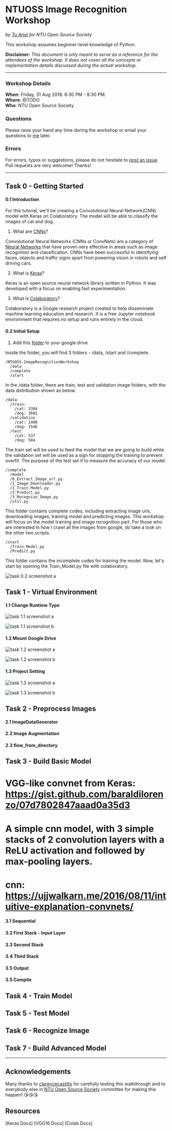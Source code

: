 # NTUOSS Image Recognition Workshop

*by [Tu Anqi](https://github.com/anqitu) for NTU Open Source Society*

This workshop assumes beginner-level knowledge of Python.

**Disclaimer:** *This document is only meant to serve as a reference for the attendees of the workshop. It does not cover all the concepts or implementation details discussed during the actual workshop.*
___

### Workshop Details
**When**: Friday, 31 Aug 2018. 6:30 PM - 8:30 PM.</br>
**Where**: @TODO </br>
**Who**: NTU Open Source Society

### Questions
Please raise your hand any time during the workshop or email your questions to [me](mailto:anqitu@outlook.com) later.

### Errors
For errors, typos or suggestions, please do not hesitate to [post an issue](https://github.com/anqitu/NTUOSS-ImageRecognitionWorkshop/issues/new). Pull requests are very welcome! Thanks!
___

## Task 0 - Getting Started

#### 0.1 Introduction

<!-- TODO: write about cnn -->
<!-- TODO: write about keras -->
<!-- TODO: write about colab -->

For this tutorial, we'll be creating a Convolutional Neural Network(CNN) model with Keras on Colaboratory. The model will be able to classify the images of cat and dog.

1. What are [CNNs](https://ujjwalkarn.me/2016/08/11/intuitive-explanation-convnets/)?

Convolutional Neural Networks (CNNs or ConvNets) are a category of [Neural Networks](https://ujjwalkarn.me/2016/08/09/quick-intro-neural-networks/) that have proven very effective in areas such as image recognition and classification. CNNs have been successful in identifying faces, objects and traffic signs apart from powering vision in robots and self driving cars.

2. What is [Keras](https://keras.io/)?

Keras is an open source neural network library written in Python. It was developed with a focus on enabling fast experimentation.

3. What is [Colaboratory](https://colab.research.google.com/notebooks/welcome.ipynb)?

Colaboratory is a Google research project created to help disseminate machine learning education and research. It is a free Jupyter notebook environment that requires no setup and runs entirely in the cloud.

#### 0.2 Initial Setup

1.  Add this [folder](https://drive.google.com/open?id=1uZT-vRnWgxYp9wgzYw6tTPS_lW20T9e7) to your google drive

Inside the folder, you will find 3 folders - /data, /start and /complete.
```
/NTUOSS-ImageRecognitionWorkshop
  /data
  /complete
  /start
```

In the /data folder, there are train, test and validation image folders, with the data distribution shown as below.
```
/data
  /train:
    /cat: 3304
    /dog: 3601
  /validation
    /cat: 1400
    /dog: 1546
  /test
    /cat: 537
    /dog: 584
```

<!-- TODO: explain train vs validation vs test-->
The train set will be used to feed the model that we are going to build while the validation set will be used as a sign for stopping the training to prevent overfit. The purpose of the test set if to measure the accuracy of our model.

```
/complete
  /model
  /0_Extract_Image_url.py
  /1_Image_Downloader.py
  /2_Train_Model.py
  /3_Predict.py
  /3_Recognize_Image.py
  /util.py
```
This folder contains complete codes, including extracting image urls, downloading images, training model and predicting images. This workshop will focus on the model training and image recognition part. For those who are interested in how I crawl all the images from google, do take a look on the other two scripts.

```
/start
  /Train_Model.py
  /Predict.py
```
This folder contains the incomplete codes for training the model. Now, let's start by opening the Train_Model.py file with colaboratory.

![task 0.2 screenshot a](screenshots/task_0_2.png?raw=true)

## Task 1 - Virtual Environment

#### 1.1 Change Runtime Type
<!-- TODO: write about CPU vs GPU -->
<!-- TODO: screenshot of changing GPU -->

![task 1.1 screenshot a](screenshots/task_1_1_a.png?raw=true)

![task 1.1 screenshot b](screenshots/task_1_1_b.png?raw=true)

#### 1.2 Mount Google Drive
<!-- TODO: screenshot for token -->

![task 1.2 screenshot a](screenshots/task_1_2_a.png?raw=true)

![task 1.2 screenshot b](screenshots/task_1_2_b.png?raw=true)

#### 1.3 Project Setting

![task 1.3 screenshot a](screenshots/task_1_3_a.png?raw=true)

![task 1.3 screenshot b](screenshots/task_1_3_b.png?raw=true)

## Task 2 - Preprocess Images

#### 2.1 ImageDataGenerator

#### 2.2 Image Augmentation

#### 2.3 flow_from_directory
<!-- TODO: batch_size -->
<!-- TODO: class_mode -->



## Task 3 - Build Basic Model
<!-- TODO: VGG -->
# VGG-like convnet from Keras: https://gist.github.com/baraldilorenzo/07d7802847aaad0a35d3

# A simple cnn model, with 3 simple stacks of 2 convolution layers with a ReLU activation and followed by max-pooling layers.
# cnn: https://ujjwalkarn.me/2016/08/11/intuitive-explanation-convnets/

#### 3.1 Sequential

#### 3.2 First Stack - Input Layer
<!-- TODO: Cnov/Relu/Pooling -->

#### 3.3 Second Stack

#### 3.4 Third Stack

#### 3.5 Output
<!-- TODO: Flatten/Dense/Putput -->

#### 3.5 Compile
<!-- TODO: loss/optimizer/metrics -->


## Task 4 - Train Model
<!-- TODO: fit_generator -->

## Task 5 - Test Model


## Task 6 - Recognize Image

## Task 7 - Build Advanced Model
<!-- TODO: bottle neck -->

___

## Acknowledgements

Many thanks to [clarencecastillo](https://github.com/clarencecastillo) for carefully testing this walkthrough and to everybody else in [NTU Open Source Society](https://github.com/ntuoss) committee for making this happen! :kissing_heart::kissing_heart::kissing_heart:

## Resources
[Keras Docs]
[VGG16 Docs]
[Colab Docs]
